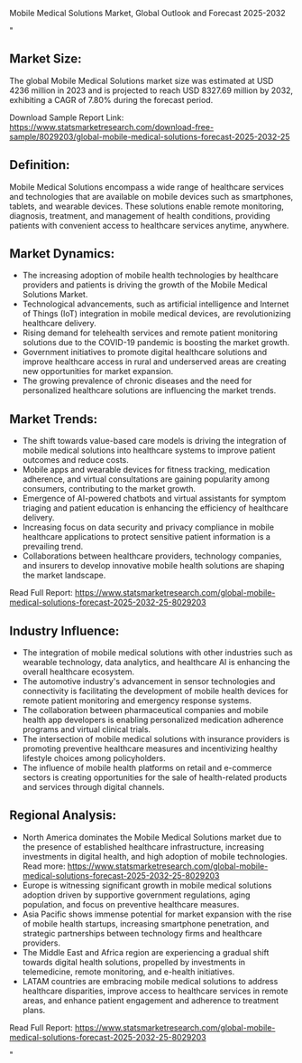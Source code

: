Mobile Medical Solutions Market, Global Outlook and Forecast 2025-2032

"<h2>Market Size:</h2>
<p>The global Mobile Medical Solutions market size was estimated at USD 4236 million in 2023 and is projected to reach USD 8327.69 million by 2032, exhibiting a CAGR of 7.80% during the forecast period.</p>
<p>Download Sample Report Link: <a href='https://www.statsmarketresearch.com/download-free-sample/8029203/global-mobile-medical-solutions-forecast-2025-2032-25'>https://www.statsmarketresearch.com/download-free-sample/8029203/global-mobile-medical-solutions-forecast-2025-2032-25</a> </p>

<h2>Definition:</h2>
<p>Mobile Medical Solutions encompass a wide range of healthcare services and technologies that are available on mobile devices such as smartphones, tablets, and wearable devices. These solutions enable remote monitoring, diagnosis, treatment, and management of health conditions, providing patients with convenient access to healthcare services anytime, anywhere.</p>

<h2>Market Dynamics:</h2>
<ul>
<li>The increasing adoption of mobile health technologies by healthcare providers and patients is driving the growth of the Mobile Medical Solutions Market.</li>
<li>Technological advancements, such as artificial intelligence and Internet of Things (IoT) integration in mobile medical devices, are revolutionizing healthcare delivery.</li>
<li>Rising demand for telehealth services and remote patient monitoring solutions due to the COVID-19 pandemic is boosting the market growth.</li>
<li>Government initiatives to promote digital healthcare solutions and improve healthcare access in rural and underserved areas are creating new opportunities for market expansion.</li>
<li>The growing prevalence of chronic diseases and the need for personalized healthcare solutions are influencing the market trends.</li>
</ul>

<h2>Market Trends:</h2>
<ul>
<li>The shift towards value-based care models is driving the integration of mobile medical solutions into healthcare systems to improve patient outcomes and reduce costs.</li>
<li>Mobile apps and wearable devices for fitness tracking, medication adherence, and virtual consultations are gaining popularity among consumers, contributing to the market growth.</li>
<li>Emergence of AI-powered chatbots and virtual assistants for symptom triaging and patient education is enhancing the efficiency of healthcare delivery.</li>
<li>Increasing focus on data security and privacy compliance in mobile healthcare applications to protect sensitive patient information is a prevailing trend.</li>
<li>Collaborations between healthcare providers, technology companies, and insurers to develop innovative mobile health solutions are shaping the market landscape.</li>
</ul>
<p>Read Full Report: <a href='https://www.statsmarketresearch.com/global-mobile-medical-solutions-forecast-2025-2032-25-8029203'>https://www.statsmarketresearch.com/global-mobile-medical-solutions-forecast-2025-2032-25-8029203</a></p>

<h2>Industry Influence:</h2>
<ul>
<li>The integration of mobile medical solutions with other industries such as wearable technology, data analytics, and healthcare AI is enhancing the overall healthcare ecosystem.</li>
<li>The automotive industry's advancement in sensor technologies and connectivity is facilitating the development of mobile health devices for remote patient monitoring and emergency response systems.</li>
<li>The collaboration between pharmaceutical companies and mobile health app developers is enabling personalized medication adherence programs and virtual clinical trials.</li>
<li>The intersection of mobile medical solutions with insurance providers is promoting preventive healthcare measures and incentivizing healthy lifestyle choices among policyholders.</li>
<li>The influence of mobile health platforms on retail and e-commerce sectors is creating opportunities for the sale of health-related products and services through digital channels.</li>
</ul>

<h2>Regional Analysis:</h2>
<ul>
<li>North America dominates the Mobile Medical Solutions market due to the presence of established healthcare infrastructure, increasing investments in digital health, and high adoption of mobile technologies. Read more: <a href='https://www.statsmarketresearch.com/global-mobile-medical-solutions-forecast-2025-2032-25-8029203'>https://www.statsmarketresearch.com/global-mobile-medical-solutions-forecast-2025-2032-25-8029203</a></li>
<li>Europe is witnessing significant growth in mobile medical solutions adoption driven by supportive government regulations, aging population, and focus on preventive healthcare measures.</li>
<li>Asia Pacific shows immense potential for market expansion with the rise of mobile health startups, increasing smartphone penetration, and strategic partnerships between technology firms and healthcare providers.</li>
<li>The Middle East and Africa region are experiencing a gradual shift towards digital health solutions, propelled by investments in telemedicine, remote monitoring, and e-health initiatives.</li>
<li>LATAM countries are embracing mobile medical solutions to address healthcare disparities, improve access to healthcare services in remote areas, and enhance patient engagement and adherence to treatment plans.</li>
</ul>
<p>Read Full Report: <a href='https://www.statsmarketresearch.com/global-mobile-medical-solutions-forecast-2025-2032-25-8029203'>https://www.statsmarketresearch.com/global-mobile-medical-solutions-forecast-2025-2032-25-8029203</a></p>"
